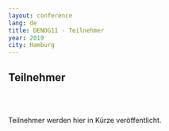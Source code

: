 ```yaml
---
layout: conference
lang: de
title: DENOG11 - Teilnehmer
year: 2019
city: Hamburg
---
```


## Teilnehmer
<br>
<br>

Teilnehmer werden hier in Kürze veröffentlicht.
